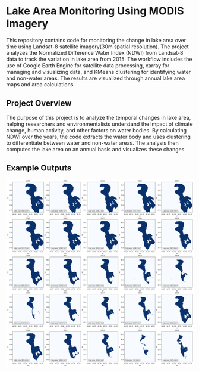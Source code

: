 # Lake Area Monitoring Using MODIS Imagery
This repository contains code for monitoring the change in lake area over time using Landsat-8 satellite imagery(30m spatial resolution). The project analyzes the Normalized Difference Water Index (NDWI) from Landsat-8 data to track the variation in lake area from 2015. The workflow includes the use of Google Earth Engine for satellite data processing, xarray for managing and visualizing data, and KMeans clustering for identifying water and non-water areas. The results are visualized through annual lake area maps and area calculations.


## Project Overview
The purpose of this project is to analyze the temporal changes in lake area, helping researchers and environmentalists understand the impact of climate change, human activity, and other factors on water bodies. By calculating NDWI over the years, the code extracts the water body and uses clustering to differentiate between water and non-water areas. The analysis then computes the lake area on an annual basis and visualizes these changes.



## Example Outputs
![image alt](https://github.com/SaeidDaliriSusefi/Lake-Monitoring-Modis/blob/93f692f3a74ce9533a79dca36b00ba9e73c87ac3/Images/urmia%20lake_Area.png)
